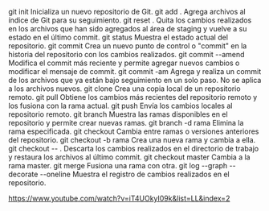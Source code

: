 git init								Inicializa un nuevo repositorio de Git.
git add	.								Agrega archivos al índice de Git para su seguimiento.
git reset .								Quita los cambios realizados en los archivos que han sido agregados al área de staging y vuelve a su estado en el último commit.
git status								Muestra el estado actual del repositorio.
git commit								Crea un nuevo punto de control o "commit" en la historia del repositorio con los cambios realizados.
git commit --amend						Modifica el commit más reciente y permite agregar nuevos cambios o modificar el mensaje de commit.
git commit -am							Agrega y realiza un commit de los archivos que ya están bajo seguimiento en un solo paso. No se aplica a los archivos nuevos.
git clone								Crea una copia local de un repositorio remoto.
git pull								Obtiene los cambios más recientes del repositorio remoto y los fusiona con la rama actual.
git push								Envía los cambios locales al repositorio remoto.
git branch								Muestra las ramas disponibles en el repositorio y permite crear nuevas ramas.
git branch -d rama						Elimina la rama especificada.
git checkout							Cambia entre ramas o versiones anteriores del repositorio.
git checkout -b rama					Crea una nueva rama y cambia a ella.
git checkout -- .						Descarta los cambios realizados en el directorio de trabajo y restaura los archivos al último commit.
git checkout master						Cambia a la rama master.
git merge								Fusiona una rama con otra.
git log --graph --decorate --oneline	Muestra el registro de cambios realizados en el repositorio.

https://www.youtube.com/watch?v=iT4UOkyI09k&list=LL&index=2